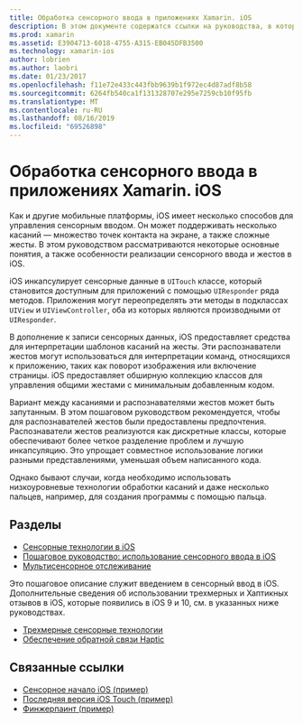 ```yaml
---
title: Обработка сенсорного ввода в приложениях Xamarin. iOS
description: В этом документе содержатся ссылки на руководства, в которых описывается работа с сенсорным касанием, несколькими касаниями, жестами и трехмерным касанием в приложении Xamarin. iOS.
ms.prod: xamarin
ms.assetid: E3904713-6018-4755-A315-EB045DFB3500
ms.technology: xamarin-ios
author: lobrien
ms.author: laobri
ms.date: 01/23/2017
ms.openlocfilehash: f11e72e433c443fbb9639b1f972ec4d87adf8b58
ms.sourcegitcommit: 6264fb540ca1f131328707e295e7259cb10f95fb
ms.translationtype: MT
ms.contentlocale: ru-RU
ms.lasthandoff: 08/16/2019
ms.locfileid: "69526898"
---
```

# <a name="handling-touch-in-xamarinios-apps"></a>Обработка сенсорного ввода в приложениях Xamarin. iOS

Как и другие мобильные платформы, iOS имеет несколько способов для управления сенсорным вводом. Он может поддерживать несколько касаний — множество точек контакта на экране, а также сложные жесты. В этом руководством рассматриваются некоторые основные понятия, а также особенности реализации сенсорного ввода и жестов в iOS.

iOS инкапсулирует сенсорные данные в `UITouch` классе, который становится доступным для приложений с помощью `UIResponder` ряда методов. Приложения могут переопределять эти методы в подклассах `UIView` и `UIViewController`, оба из которых являются производными от `UIResponder`.

В дополнение к записи сенсорных данных, iOS предоставляет средства для интерпретации шаблонов касаний на жесты. Эти распознаватели жестов могут использоваться для интерпретации команд, относящихся к приложению, таких как поворот изображения или включение страницы. iOS предоставляет обширную коллекцию классов для управления общими жестами с минимальным добавленным кодом.

Вариант между касаниями и распознавателями жестов может быть запутанным. В этом пошаговом руководством рекомендуется, чтобы для распознавателей жестов были предоставлены предпочтения. Распознаватели жестов реализуются как дискретные классы, которые обеспечивают более четкое разделение проблем и лучшую инкапсуляцию. Это упрощает совместное использование логики разными представлениями, уменьшая объем написанного кода.

Однако бывают случаи, когда необходимо использовать низкоуровневые технологии обработки касаний и даже несколько пальцев, например, для создания программы с помощью пальца.

## <a name="sections"></a>Разделы

- [Сенсорные технологии в iOS](touch-in-ios.md)
- [Пошаговое руководство: использование сенсорного ввода в iOS](ios-touch-walkthrough.md)
- [Мультисенсорное отслеживание](touch-tracking.md)

Это пошаговое описание служит введением в сенсорный ввод в iOS. Дополнительные сведения об использовании трехмерных и Хаптикных отзывов в iOS, которые появились в iOS 9 и 10, см. в указанных ниже руководствах.

* [Трехмерные сенсорные технологии](~/ios/platform/3d-touch.md)
* [Обеспечение обратной связи Haptic](~/ios/user-interface/ios-ui/haptic-feedback.md)

## <a name="related-links"></a>Связанные ссылки

- [Сенсорное начало iOS (пример)](https://docs.microsoft.com/samples/xamarin/ios-samples/applicationfundamentals-touch-start)
- [Последняя версия iOS Touch (пример)](https://docs.microsoft.com/samples/xamarin/ios-samples/applicationfundamentals-touch-final)
- [Финжерпаинт (пример)](https://docs.microsoft.com/samples/xamarin/ios-samples/applicationfundamentals-fingerpaint)
